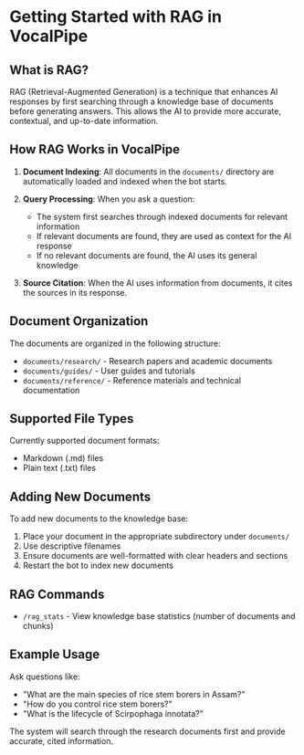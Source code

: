 # Getting Started with RAG in VocalPipe

## What is RAG?

RAG (Retrieval-Augmented Generation) is a technique that enhances AI responses by first searching through a knowledge base of documents before generating answers. This allows the AI to provide more accurate, contextual, and up-to-date information.

## How RAG Works in VocalPipe

1. **Document Indexing**: All documents in the `documents/` directory are automatically loaded and indexed when the bot starts.

2. **Query Processing**: When you ask a question:

    - The system first searches through indexed documents for relevant information
    - If relevant documents are found, they are used as context for the AI response
    - If no relevant documents are found, the AI uses its general knowledge

3. **Source Citation**: When the AI uses information from documents, it cites the sources in its response.

## Document Organization

The documents are organized in the following structure:

- `documents/research/` - Research papers and academic documents
- `documents/guides/` - User guides and tutorials
- `documents/reference/` - Reference materials and technical documentation

## Supported File Types

Currently supported document formats:

- Markdown (.md) files
- Plain text (.txt) files

## Adding New Documents

To add new documents to the knowledge base:

1. Place your document in the appropriate subdirectory under `documents/`
2. Use descriptive filenames
3. Ensure documents are well-formatted with clear headers and sections
4. Restart the bot to index new documents

## RAG Commands

- `/rag_stats` - View knowledge base statistics (number of documents and chunks)

## Example Usage

Ask questions like:

- "What are the main species of rice stem borers in Assam?"
- "How do you control rice stem borers?"
- "What is the lifecycle of Scirpophaga innotata?"

The system will search through the research documents first and provide accurate, cited information.

